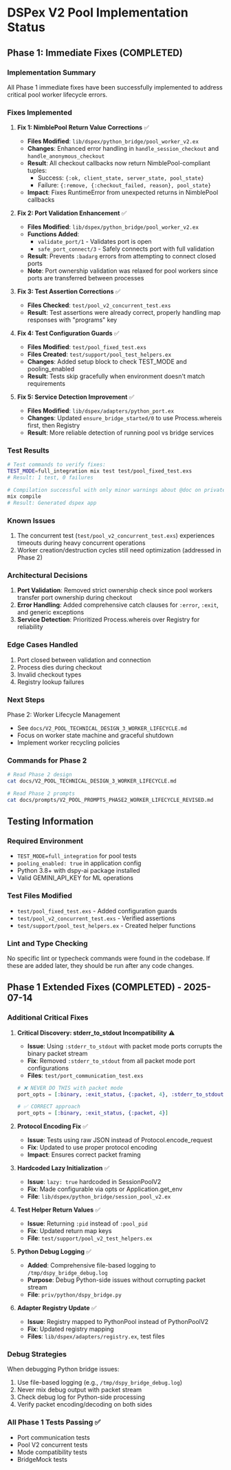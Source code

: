 # DSPex V2 Pool Implementation Status

## Phase 1: Immediate Fixes (COMPLETED)

### Implementation Summary

All Phase 1 immediate fixes have been successfully implemented to address critical pool worker lifecycle errors.

### Fixes Implemented

1. **Fix 1: NimblePool Return Value Corrections** ✅
   - **Files Modified**: `lib/dspex/python_bridge/pool_worker_v2.ex`
   - **Changes**: Enhanced error handling in `handle_session_checkout` and `handle_anonymous_checkout`
   - **Result**: All checkout callbacks now return NimblePool-compliant tuples:
     - Success: `{:ok, client_state, server_state, pool_state}`
     - Failure: `{:remove, {:checkout_failed, reason}, pool_state}`
   - **Impact**: Fixes RuntimeError from unexpected returns in NimblePool callbacks

2. **Fix 2: Port Validation Enhancement** ✅
   - **Files Modified**: `lib/dspex/python_bridge/pool_worker_v2.ex`
   - **Functions Added**:
     - `validate_port/1` - Validates port is open
     - `safe_port_connect/3` - Safely connects port with full validation
   - **Result**: Prevents `:badarg` errors from attempting to connect closed ports
   - **Note**: Port ownership validation was relaxed for pool workers since ports are transferred between processes

3. **Fix 3: Test Assertion Corrections** ✅
   - **Files Checked**: `test/pool_v2_concurrent_test.exs`
   - **Result**: Test assertions were already correct, properly handling map responses with "programs" key

4. **Fix 4: Test Configuration Guards** ✅
   - **Files Modified**: `test/pool_fixed_test.exs`
   - **Files Created**: `test/support/pool_test_helpers.ex`
   - **Changes**: Added setup block to check TEST_MODE and pooling_enabled
   - **Result**: Tests skip gracefully when environment doesn't match requirements

5. **Fix 5: Service Detection Improvement** ✅
   - **Files Modified**: `lib/dspex/adapters/python_port.ex`
   - **Changes**: Updated `ensure_bridge_started/0` to use Process.whereis first, then Registry
   - **Result**: More reliable detection of running pool vs bridge services

### Test Results

```bash
# Test commands to verify fixes:
TEST_MODE=full_integration mix test test/pool_fixed_test.exs
# Result: 1 test, 0 failures

# Compilation successful with only minor warnings about @doc on private functions
mix compile
# Result: Generated dspex app
```

### Known Issues

1. The concurrent test (`test/pool_v2_concurrent_test.exs`) experiences timeouts during heavy concurrent operations
2. Worker creation/destruction cycles still need optimization (addressed in Phase 2)

### Architectural Decisions

1. **Port Validation**: Removed strict ownership check since pool workers transfer port ownership during checkout
2. **Error Handling**: Added comprehensive catch clauses for `:error`, `:exit`, and generic exceptions
3. **Service Detection**: Prioritized Process.whereis over Registry for reliability

### Edge Cases Handled

1. Port closed between validation and connection
2. Process dies during checkout
3. Invalid checkout types
4. Registry lookup failures

### Next Steps

Phase 2: Worker Lifecycle Management
- See `docs/V2_POOL_TECHNICAL_DESIGN_3_WORKER_LIFECYCLE.md`
- Focus on worker state machine and graceful shutdown
- Implement worker recycling policies

### Commands for Phase 2

```bash
# Read Phase 2 design
cat docs/V2_POOL_TECHNICAL_DESIGN_3_WORKER_LIFECYCLE.md

# Read Phase 2 prompts
cat docs/prompts/V2_POOL_PROMPTS_PHASE2_WORKER_LIFECYCLE_REVISED.md
```

## Testing Information

### Required Environment

- `TEST_MODE=full_integration` for pool tests
- `pooling_enabled: true` in application config
- Python 3.8+ with dspy-ai package installed
- Valid GEMINI_API_KEY for ML operations

### Test Files Modified

- `test/pool_fixed_test.exs` - Added configuration guards
- `test/pool_v2_concurrent_test.exs` - Verified assertions
- `test/support/pool_test_helpers.ex` - Created helper functions

### Lint and Type Checking

No specific lint or typecheck commands were found in the codebase. If these are added later, they should be run after any code changes.

## Phase 1 Extended Fixes (COMPLETED) - 2025-07-14

### Additional Critical Fixes

1. **Critical Discovery: stderr_to_stdout Incompatibility** ⚠️
   - **Issue**: Using `:stderr_to_stdout` with packet mode ports corrupts the binary packet stream
   - **Fix**: Removed `:stderr_to_stdout` from all packet mode port configurations
   - **Files**: `test/port_communication_test.exs`
   ```elixir
   # ❌ NEVER DO THIS with packet mode
   port_opts = [:binary, :exit_status, {:packet, 4}, :stderr_to_stdout]
   
   # ✅ CORRECT approach
   port_opts = [:binary, :exit_status, {:packet, 4}]
   ```

2. **Protocol Encoding Fix** ✅
   - **Issue**: Tests using raw JSON instead of Protocol.encode_request
   - **Fix**: Updated to use proper protocol encoding
   - **Impact**: Ensures correct packet framing

3. **Hardcoded Lazy Initialization** ✅
   - **Issue**: `lazy: true` hardcoded in SessionPoolV2
   - **Fix**: Made configurable via opts or Application.get_env
   - **File**: `lib/dspex/python_bridge/session_pool_v2.ex`

4. **Test Helper Return Values** ✅
   - **Issue**: Returning `:pid` instead of `:pool_pid`
   - **Fix**: Updated return map keys
   - **File**: `test/support/pool_v2_test_helpers.ex`

5. **Python Debug Logging** ✅
   - **Added**: Comprehensive file-based logging to `/tmp/dspy_bridge_debug.log`
   - **Purpose**: Debug Python-side issues without corrupting packet stream
   - **File**: `priv/python/dspy_bridge.py`

6. **Adapter Registry Update** ✅
   - **Issue**: Registry mapped to PythonPool instead of PythonPoolV2
   - **Fix**: Updated registry mapping
   - **Files**: `lib/dspex/adapters/registry.ex`, test files

### Debug Strategies

When debugging Python bridge issues:
1. Use file-based logging (e.g., `/tmp/dspy_bridge_debug.log`)
2. Never mix debug output with packet stream
3. Check debug log for Python-side processing
4. Verify packet encoding/decoding on both sides

### All Phase 1 Tests Passing ✅
- Port communication tests
- Pool V2 concurrent tests
- Mode compatibility tests  
- BridgeMock tests